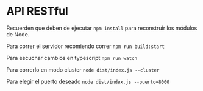 # API RESTful

Recuerden que deben de ejecutar `npm install` para reconstruir los módulos de Node.

Para correr el servidor recomiendo correr `npm run build:start`

Para escuchar cambios en typescript `npm run watch`

Para correrlo en modo cluster `node dist/index.js --cluster`

Para elegir el puerto deseado `node dist/index.js --puerto=8000`
